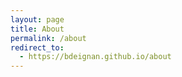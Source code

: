 ```yaml
---
layout: page
title: About
permalink: /about
redirect_to:
  - https://bdeignan.github.io/about
---
```

